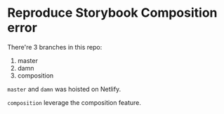 # Reproduce Storybook Composition error

There're 3 branches in this repo:

1. master
2. damn
3. composition

`master` and `damn` was hoisted on Netlify.

`composition` leverage the composition feature.